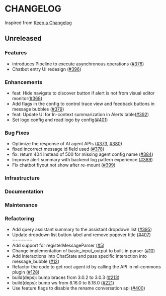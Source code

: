 # CHANGELOG

Inspired from [Keep a Changelog](https://keepachangelog.com/en/1.0.0/)

## Unreleased


### Features

- introduces Pipeline to execute asynchronous operations ([#376](https://github.com/opensearch-project/dashboards-assistant/pull/376))
- Chatbot entry UI redesign ([#396](https://github.com/opensearch-project/dashboards-assistant/pull/396))

### Enhancements

- feat: Hide navigate to discover button if alert is not from visual editor monitor([#368](https://github.com/opensearch-project/dashboards-assistant/pull/368))
- Add flags in the config to control trace view and feedback buttons in message bubbles ([#379](https://github.com/opensearch-project/dashboards-assistant/pull/379))
- feat: Update UI for In-context summarization in Alerts table([#392](https://github.com/opensearch-project/dashboards-assistant/pull/392))
- Set logo config and read logo by config([#401](https://github.com/opensearch-project/dashboards-assistant/pull/401))

### Bug Fixes

- Optimize the response of AI agent APIs ([#373](https://github.com/opensearch-project/dashboards-assistant/pull/373), [#380](https://github.com/opensearch-project/dashboards-assistant/pull/380))
- fixed incorrect message id field used ([#378](https://github.com/opensearch-project/dashboards-assistant/pull/378))
- fix: return 404 instead of 500 for missing agent config name ([#384](https://github.com/opensearch-project/dashboards-assistant/pull/384))
- Improve alert summary with backend log pattern experience ([#389](https://github.com/opensearch-project/dashboards-assistant/pull/389))
- Fix chatbot flyout not show after re-mount ([#399](https://github.com/opensearch-project/dashboards-assistant/pull/399))

### Infrastructure

### Documentation

### Maintenance

### Refactoring
- Add query assistant summary to the assistant dropdown list ([#395](https://github.com/opensearch-project/dashboards-assistant/pull/395))
- Update dropdown list button label and remove popover title ([#407](https://github.com/opensearch-project/dashboards-assistant/pull/407))
=======
- Add support for registerMessageParser ([#5](https://github.com/opensearch-project/dashboards-assistant/pull/5))
- Change implementation of basic_input_output to built-in parser ([#10](https://github.com/opensearch-project/dashboards-assistant/pull/10))
- Add interactions into ChatState and pass specific interaction into message_bubble ([#12](https://github.com/opensearch-project/dashboards-assistant/pull/12))
- Refactor the code to get root agent id by calling the API in ml-commons plugin ([#128](https://github.com/opensearch-project/dashboards-assistant/pull/128))
- build(deps): bump braces from 3.0.2 to 3.0.3 ([#213](https://github.com/opensearch-project/dashboards-assistant/pull/213))
- build(deps): bump ws from 8.16.0 to 8.18.0 ([#221](https://github.com/opensearch-project/dashboards-assistant/pull/221))
- Use feature flags to disable the rename conversation api ([#400](https://github.com/opensearch-project/dashboards-assistant/pull/400))

